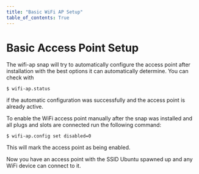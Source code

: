 ```yaml
---
title: "Basic WiFi AP Setup"
table_of_contents: True
---
```


# Basic Access Point Setup

The wifi-ap snap will try to automatically configure the access point after installation with the best options it can automatically determine. You can check with

```
$ wifi-ap.status
```

if the automatic configuration was successfully and the access point is already active.

To enable the WiFi access point manually after the snap was installed and all plugs and slots are connected run the following command:

```
$ wifi-ap.config set disabled=0
```

This will mark the access point as being enabled.

Now you have an access point with the SSID Ubuntu spawned up and any WiFi device can connect to it.
